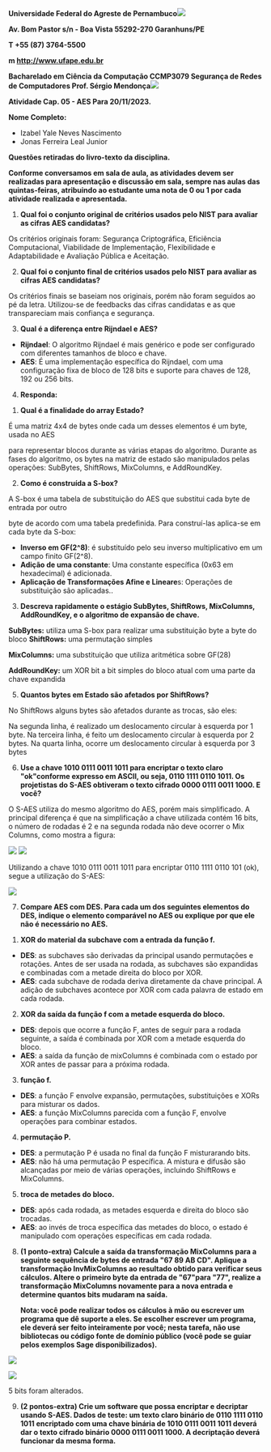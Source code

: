 ﻿**Universidade Federal do Agreste de Pernambuco![](Aspose.Words.06d36292-26ef-4839-95c0-b51c6fe564dd.001.png)**

**Av. Bom Pastor s/n - Boa Vista 55292-270 Garanhuns/PE**

**T +55 (87) 3764-5500**

**m http://www.ufape.edu.br**

**Bacharelado em Ciência da Computação        CCMP3079 Segurança de Redes de Computadores Prof. Sérgio Mendonça![](Aspose.Words.06d36292-26ef-4839-95c0-b51c6fe564dd.002.png)**

**Atividade Cap. 05 - AES Para 20/11/2023.**

**Nome Completo:**

- Izabel Yale Neves Nascimento
- Jonas Ferreira Leal Junior

**Questões retiradas do livro-texto da disciplina.**

**Conforme conversamos em sala de aula, as atividades devem ser realizadas para apresentação e discussão em sala, sempre nas aulas das quintas-feiras, atribuindo ao estudante uma nota de 0 ou 1 por cada atividade realizada e apresentada.**

1. **Qual foi o conjunto original de critérios usados pelo NIST para avaliar as cifras AES candidatas?**

Os critérios originais foram: Segurança Criptográfica, Eficiência Computacional, Viabilidade de Implementação, Flexibilidade e Adaptabilidade e Avaliação Pública e Aceitação.

2. **Qual foi o conjunto final de critérios usados pelo NIST para avaliar as cifras AES candidatas?**

Os critérios finais se baseiam nos originais, porém não foram seguidos ao pé da letra. Utilizou-se de feedbacks das cifras candidatas e as que transpareciam mais confiança e segurança.

3. **Qual é a diferença entre Rijndael e AES?**
- **Rijndael**: O algoritmo Rijndael é mais genérico e pode ser configurado com diferentes tamanhos de bloco e chave.
- **AES**: É uma implementação específica do Rijndael, com uma configuração fixa de bloco de 128 bits e suporte para chaves de 128, 192 ou 256 bits.
4. **Responda:**
1) **Qual é a finalidade do array Estado?**

É uma matriz 4x4 de bytes onde cada um desses elementos é um byte, usada no AES

para representar blocos durante as várias etapas do algoritmo. Durante as fases do algoritmo, os bytes na matriz de estado são manipulados pelas operações: SubBytes, ShiftRows, MixColumns, e AddRoundKey.

2) **Como é construída a S-box?**

A S-box é uma tabela de substituição do AES que substitui cada byte de entrada por outro

byte de acordo com uma tabela predefinida. Para construí-las aplica-se em cada byte da S-box:

- **Inverso em GF(2^8)**: é substituído pelo seu inverso multiplicativo em um campo finito GF(2^8).
- **Adição de uma constante**: Uma constante específica (0x63 em hexadecimal) é adicionada.
- **Aplicação de Transformações Afine e Lineare**s: Operações de substituição são aplicadas..
3) **Descreva rapidamente o estágio SubBytes, ShiftRows, MixColumns, AddRoundKey, e o algoritmo de expansão de chave.**

**SubBytes:** utiliza uma S-box para realizar uma substituição byte a byte do bloco **ShiftRows:** uma permutação simples

**MixColumns:** uma substituição que utiliza aritmética sobre GF(28)

**AddRoundKey:** um XOR bit a bit simples do bloco atual com uma parte da chave expandida

5. **Quantos bytes em Estado são afetados por ShiftRows?**

No ShiftRows alguns bytes são afetados durante as trocas, são eles:

Na segunda linha, é realizado um deslocamento circular à esquerda por 1 byte. Na terceira linha, é feito um deslocamento circular à esquerda por 2 bytes. Na quarta linha, ocorre um deslocamento circular à esquerda por 3 bytes

6. **Use a chave 1010 0111 0011 1011 para encriptar o texto claro "ok"conforme expresso em ASCII, ou seja, 0110 1111 0110 1011. Os projetistas do S-AES obtiveram o texto cifrado 0000 0111 0011 1000. E você?**

O S-AES utiliza do mesmo algoritmo do AES, porém mais simplificado. A principal diferença é que na simplificação a chave utilizada contém 16 bits, o número de rodadas é 2 e na segunda rodada não deve ocorrer o Mix Columns, como mostra a figura:

![](Aspose.Words.06d36292-26ef-4839-95c0-b51c6fe564dd.003.png) ![](Aspose.Words.06d36292-26ef-4839-95c0-b51c6fe564dd.004.png)

Utilizando a chave 1010 0111 0011 1011 para encriptar 0110 1111 0110 101 (ok), segue a utilização do S-AES:

![](Aspose.Words.06d36292-26ef-4839-95c0-b51c6fe564dd.005.png)

7. **Compare AES com DES. Para cada um dos seguintes elementos do DES, indique o elemento comparável no AES ou explique por que ele não é necessário no AES.**
1) **XOR do material da subchave com a entrada da função f.**
- **DES**: as subchaves são derivadas da principal usando permutações e rotações. Antes de ser usada na rodada, as subchaves são expandidas e combinadas com a metade direita do bloco por XOR.
- **AES**: cada subchave de rodada deriva diretamente da chave principal. A adição de subchaves acontece por XOR com cada palavra de estado em cada rodada.
2) **XOR da saída da função f com a metade esquerda do bloco.**
- **DES**: depois que ocorre a função F, antes de seguir para a rodada seguinte, a saída é combinada por XOR com a metade esquerda do bloco.
- **AES**: a saída da função de mixColumns é combinada com o estado por XOR antes de passar para a próxima rodada.
3) **função f.**
- **DES**: a função F envolve expansão, permutações, substituições e XORs para misturar os dados.
- **AES**: a função MixColumns parecida com a função F, envolve operações para combinar estados.
4) **permutação P.**
- **DES**: a permutação P é usada no final da função F misturarando bits.
- **AES**: não há uma permutação P específica. A mistura e difusão são alcançadas por meio de várias operações, incluindo ShiftRows e MixColumns.
5) **troca de metades do bloco.**
- **DES**: após cada rodada, as metades esquerda e direita do bloco são trocadas.
- **AES**: ao invés de troca específica das metades do bloco, o estado é manipulado com operações específicas em cada rodada.
8. **(1 ponto-extra) Calcule a saída da transformação MixColumns para a seguinte sequência de bytes de entrada "67 89 AB CD". Aplique a transformação InvMixColumns ao resultado obtido para verificar seus cálculos. Altere o primeiro byte da entrada de "67"para "77", realize a transformação MixColumns novamente para a nova entrada e determine quantos bits mudaram na saída.**

   **Nota: você pode realizar todos os cálculos à mão ou escrever um programa que dê suporte a eles. Se escolher escrever um programa, ele deverá ser feito inteiramente por você; nesta tarefa, não use bibliotecas ou código fonte de domínio público (você pode se guiar pelos exemplos Sage disponibilizados).**

![](Aspose.Words.06d36292-26ef-4839-95c0-b51c6fe564dd.006.jpeg)

![](Aspose.Words.06d36292-26ef-4839-95c0-b51c6fe564dd.007.jpeg)

5 bits foram alterados.

9. **(2 pontos-extra) Crie um software que possa encriptar e decriptar usando S-AES. Dados de teste: um texto claro binário de 0110 1111 0110 1011 encriptado com uma chave binária de 1010 0111 0011 1011 deverá dar o texto cifrado binário 0000 0111 0011 1000. A decriptação deverá funcionar da mesma forma.**
